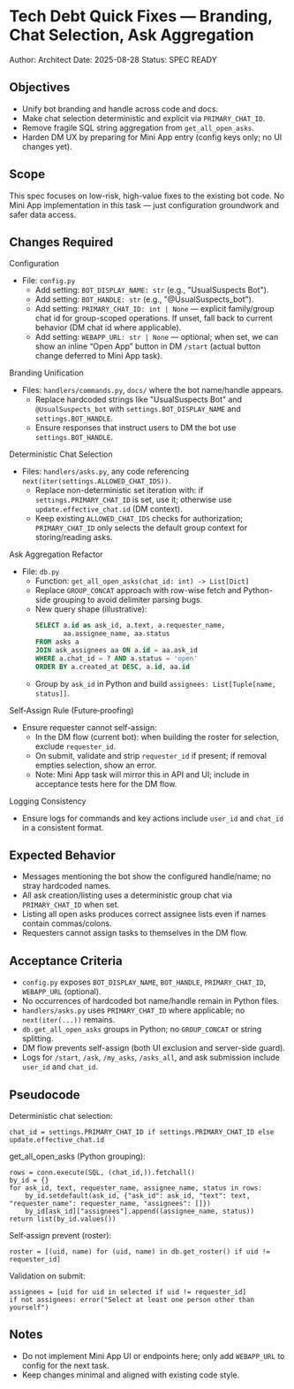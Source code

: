 # Tech Debt Quick Fixes — Branding, Chat Selection, Ask Aggregation

Author: Architect
Date: 2025-08-28
Status: SPEC READY

## Objectives
- Unify bot branding and handle across code and docs.
- Make chat selection deterministic and explicit via `PRIMARY_CHAT_ID`.
- Remove fragile SQL string aggregation from `get_all_open_asks`.
- Harden DM UX by preparing for Mini App entry (config keys only; no UI changes yet).

## Scope
This spec focuses on low-risk, high-value fixes to the existing bot code. No Mini App implementation in this task — just configuration groundwork and safer data access.

## Changes Required

Configuration
- File: `config.py`
  - Add setting: `BOT_DISPLAY_NAME: str` (e.g., "UsualSuspects Bot").
  - Add setting: `BOT_HANDLE: str` (e.g., "@UsualSuspects_bot").
  - Add setting: `PRIMARY_CHAT_ID: int | None` — explicit family/group chat id for group-scoped operations. If unset, fall back to current behavior (DM chat id where applicable).
  - Add setting: `WEBAPP_URL: str | None` — optional; when set, we can show an inline “Open App” button in DM `/start` (actual button change deferred to Mini App task).

Branding Unification
- Files: `handlers/commands.py`, `docs/` where the bot name/handle appears.
  - Replace hardcoded strings like "UsualSuspects Bot" and `@UsualSuspects_bot` with `settings.BOT_DISPLAY_NAME` and `settings.BOT_HANDLE`.
  - Ensure responses that instruct users to DM the bot use `settings.BOT_HANDLE`.

Deterministic Chat Selection
- Files: `handlers/asks.py`, any code referencing `next(iter(settings.ALLOWED_CHAT_IDS))`.
  - Replace non-deterministic set iteration with: if `settings.PRIMARY_CHAT_ID` is set, use it; otherwise use `update.effective_chat.id` (DM context).
  - Keep existing `ALLOWED_CHAT_IDS` checks for authorization; `PRIMARY_CHAT_ID` only selects the default group context for storing/reading asks.

Ask Aggregation Refactor
- File: `db.py`
  - Function: `get_all_open_asks(chat_id: int) -> List[Dict]`
  - Replace `GROUP_CONCAT` approach with row-wise fetch and Python-side grouping to avoid delimiter parsing bugs.
  - New query shape (illustrative):
    ```sql
    SELECT a.id as ask_id, a.text, a.requester_name,
           aa.assignee_name, aa.status
    FROM asks a
    JOIN ask_assignees aa ON a.id = aa.ask_id
    WHERE a.chat_id = ? AND a.status = 'open'
    ORDER BY a.created_at DESC, a.id, aa.id
    ```
  - Group by `ask_id` in Python and build `assignees: List[Tuple[name, status]]`.

Self‑Assign Rule (Future‑proofing)
- Ensure requester cannot self-assign:
  - In the DM flow (current bot): when building the roster for selection, exclude `requester_id`.
  - On submit, validate and strip `requester_id` if present; if removal empties selection, show an error.
  - Note: Mini App task will mirror this in API and UI; include in acceptance tests here for the DM flow.

Logging Consistency
- Ensure logs for commands and key actions include `user_id` and `chat_id` in a consistent format.

## Expected Behavior
- Messages mentioning the bot show the configured handle/name; no stray hardcoded names.
- All ask creation/listing uses a deterministic group chat via `PRIMARY_CHAT_ID` when set.
- Listing all open asks produces correct assignee lists even if names contain commas/colons.
- Requesters cannot assign tasks to themselves in the DM flow.

## Acceptance Criteria
- `config.py` exposes `BOT_DISPLAY_NAME`, `BOT_HANDLE`, `PRIMARY_CHAT_ID`, `WEBAPP_URL` (optional).
- No occurrences of hardcoded bot name/handle remain in Python files.
- `handlers/asks.py` uses `PRIMARY_CHAT_ID` where applicable; no `next(iter(...))` remains.
- `db.get_all_open_asks` groups in Python; no `GROUP_CONCAT` or string splitting.
- DM flow prevents self-assign (both UI exclusion and server-side guard).
- Logs for `/start`, `/ask`, `/my_asks`, `/asks_all`, and ask submission include `user_id` and `chat_id`.

## Pseudocode

Deterministic chat selection:
```
chat_id = settings.PRIMARY_CHAT_ID if settings.PRIMARY_CHAT_ID else update.effective_chat.id
```

get_all_open_asks (Python grouping):
```
rows = conn.execute(SQL, (chat_id,)).fetchall()
by_id = {}
for ask_id, text, requester_name, assignee_name, status in rows:
    by_id.setdefault(ask_id, {"ask_id": ask_id, "text": text, "requester_name": requester_name, "assignees": []})
    by_id[ask_id]["assignees"].append((assignee_name, status))
return list(by_id.values())
```

Self‑assign prevent (roster):
```
roster = [(uid, name) for (uid, name) in db.get_roster() if uid != requester_id]
```

Validation on submit:
```
assignees = [uid for uid in selected if uid != requester_id]
if not assignees: error("Select at least one person other than yourself")
```

## Notes
- Do not implement Mini App UI or endpoints here; only add `WEBAPP_URL` to config for the next task.
- Keep changes minimal and aligned with existing code style.
